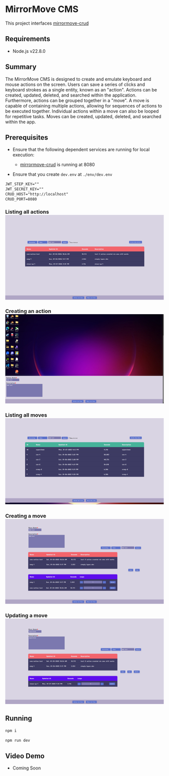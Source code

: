 # MirrorMove CMS
This project interfaces [mirrormove-crud](https://github.com/MuteBard/mirrormove-crud)

## Requirements
- Node.js v22.8.0

## Summary
The MirrorMove CMS is designed to create and emulate keyboard and mouse actions on the screen. Users can save a series of clicks and keyboard strokes as a single entity, known as an "action". Actions can be created, updated, deleted, and searched within the application.
Furthermore, actions can be grouped together in a "move". A move is capable of containing multiple actions, allowing for sequences of actions to be executed together. Individual actions within a move can also be looped for repetitive tasks. Moves can be created, updated, deleted, and searched within the app.

## Prerequisites

- Ensure that the following dependent services are running for local execution:
    *  [mirrormove-crud](https://github.com/MuteBard/mirrormove-crud) is running at 8080

- Ensure that you create `dev.env` at `./env/dev.env`
```
JWT_STEP_KEY=""
JWT_SECRET_KEY=""
CRUD_HOST="http://localhost"
CRUD_PORT=8080
```


### Listing all actions![Listing all actions](ac-l.png)

### Creating an action![Creating an action](ac-cr.png)

### Listing all moves![Listing all moves](m-l.png)

### Creating a move![Creating a move](m-cr.png)

### Updating a move![Updating a move](m-u.png)

## Running

`npm i`

`npm run dev`


## Video Demo
- Coming Soon

